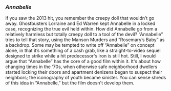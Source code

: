 
### *Annabelle*

If you saw the 2013 hit, you remember the creepy doll that wouldn’t go away. Ghostbusters Lorraine and Ed Warren kept Annabelle in a locked case, recognizing the true evil held within. How did Annabelle go from a relatively harmless but totally creepy doll to a tool of the devil? “Annabelle” tries to tell that story, using the Manson Murders and “Rosemary’s Baby” as a backdrop. Some may be tempted to write off “Annabelle” on concept alone, in that it’s something of a cash grab, like a straight-to-video sequel designed to strike while a hit predecessor's iron is still hot. Still, I would argue that “Annabelle” has the core of a good film within it. It's about how changing times in the ‘70s, when otherwise safe neighborhood dwellers started locking their doors and apartment denizens began to suspect their neighbors; the iconography of youth became sinister. You can sense shreds of this idea in “Annabelle,” but the film doesn't develop them. 
